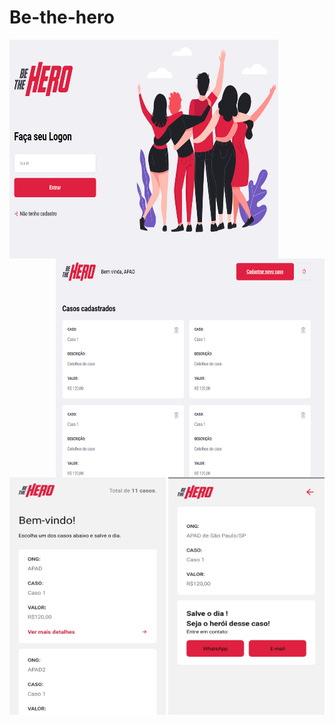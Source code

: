 # Be-the-hero
<img src="https://github.com/raphaom35/Be-the-hero_ok/blob/master/frontend/tela1.PNG" width="430" height="350" align="left"/> 
<img src="https://github.com/raphaom35/Be-the-hero_ok/blob/master/frontend/tela2.PNG" width="430" height="350" align="right"/>
&nbsp;&nbsp;
<img src="https://github.com/raphaom35/Be-the-hero_ok/blob/master/mobile/mobile.jpg" width="250" height="380" align="center"/>
<img src="https://github.com/raphaom35/Be-the-hero_ok/blob/master/mobile/mobile1.jpg" width="250" height="380" align="center"/>

  
  
